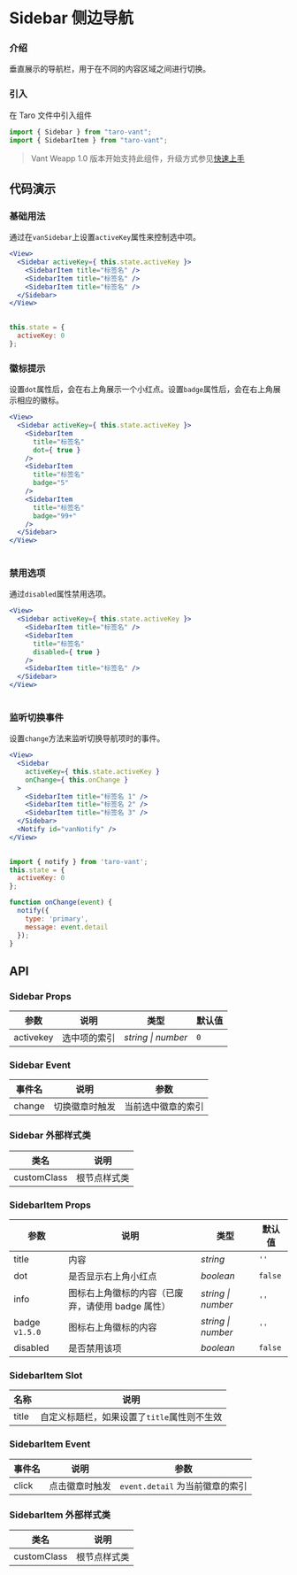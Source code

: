 # Sidebar 侧边导航

### 介绍

垂直展示的导航栏，用于在不同的内容区域之间进行切换。

### 引入

在 Taro 文件中引入组件

```js
import { Sidebar } from "taro-vant";
import { SidebarItem } from "taro-vant"; 
```

> Vant Weapp 1.0 版本开始支持此组件，升级方式参见[快速上手](#/quickstart)

## 代码演示

### 基础用法

通过在`vanSidebar`上设置`activeKey`属性来控制选中项。

```jsx
<View>
  <Sidebar activeKey={ this.state.activeKey }>
    <SidebarItem title="标签名" />
    <SidebarItem title="标签名" />
    <SidebarItem title="标签名" />
  </Sidebar>
</View>
 
```

```js
this.state = {
  activeKey: 0
}; 
```

### 徽标提示

设置`dot`属性后，会在右上角展示一个小红点。设置`badge`属性后，会在右上角展示相应的徽标。

```jsx
<View>
  <Sidebar activeKey={ this.state.activeKey }>
    <SidebarItem
      title="标签名"
      dot={ true }
    />
    <SidebarItem
      title="标签名"
      badge="5"
    />
    <SidebarItem
      title="标签名"
      badge="99+"
    />
  </Sidebar>
</View>
 
```

### 禁用选项

通过`disabled`属性禁用选项。

```jsx
<View>
  <Sidebar activeKey={ this.state.activeKey }>
    <SidebarItem title="标签名" />
    <SidebarItem
      title="标签名"
      disabled={ true }
    />
    <SidebarItem title="标签名" />
  </Sidebar>
</View>
 
```

### 监听切换事件

设置`change`方法来监听切换导航项时的事件。

```jsx
<View>
  <Sidebar
    activeKey={ this.state.activeKey }
    onChange={ this.onChange }
  >
    <SidebarItem title="标签名 1" />
    <SidebarItem title="标签名 2" />
    <SidebarItem title="标签名 3" />
  </Sidebar>
  <Notify id="vanNotify" />
</View>
 
```

```js
import { notify } from 'taro-vant';
this.state = {
  activeKey: 0
};

function onChange(event) {
  notify({
    type: 'primary',
    message: event.detail
  });
} 
```

## API

### Sidebar Props

|  参数       | 说明         | 类型               | 默认值 |
| --------- | ------------ | ------------------ | ------ |
|  activekey  | 选中项的索引 | _string \| number_ | `0`    |

### Sidebar Event

|  事件名  | 说明           | 参数               |
| ------ | -------------- | ------------------ |
|  change  | 切换徽章时触发 | 当前选中徽章的索引 |

### Sidebar 外部样式类

|  类名          | 说明         |
| ------------ | ------------ |
|  customClass  | 根节点样式类 |

### SidebarItem Props

|  参数  | 说明 | 类型 | 默认值 |
| --- | --- | --- | --- |
|  title  | 内容 | _string_ | `''` |
|  dot  | 是否显示右上角小红点 | _boolean_ | `false` |
|  info  | 图标右上角徽标的内容（已废弃，请使用 badge 属性） | _string \| number_ | `''` |
|  badge `v1.5.0`  | 图标右上角徽标的内容 | _string \| number_ | `''` |
|  disabled  | 是否禁用该项 | _boolean_ | `false` |

### SidebarItem Slot

|  名称   | 说明                                        |
| ----- | ------------------------------------------- |
|  title  | 自定义标题栏，如果设置了`title`属性则不生效 |

### SidebarItem Event

|  事件名  | 说明           | 参数                            |
| ------ | -------------- | ------------------------------- |
|  click   | 点击徽章时触发 | `event.detail` 为当前徽章的索引 |

### SidebarItem 外部样式类

|  类名          | 说明         |
| ------------ | ------------ |
|  customClass  | 根节点样式类 |
